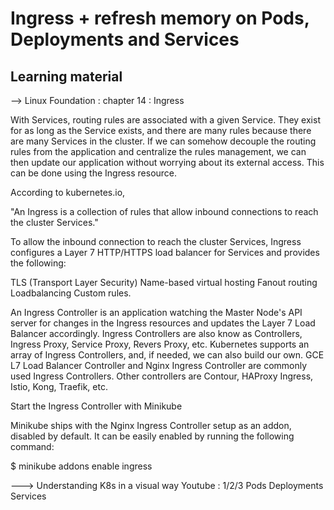 # Ingress + refresh memory on Pods, Deployments and Services
## Learning material

--> Linux Foundation : chapter 14 : Ingress

With Services, routing rules are associated with a given Service. They exist for as long as the Service exists, and there are many rules because there are many Services in the cluster. If we can somehow decouple the routing rules from the application and centralize the rules management, we can then update our application without worrying about its external access. This can be done using the Ingress resource. 

According to kubernetes.io,

"An Ingress is a collection of rules that allow inbound connections to reach the cluster Services."

To allow the inbound connection to reach the cluster Services, Ingress configures a Layer 7 HTTP/HTTPS load balancer for Services and provides the following:

TLS (Transport Layer Security)
Name-based virtual hosting 
Fanout routing
Loadbalancing
Custom rules.
 
An Ingress Controller is an application watching the Master Node's API server for changes in the Ingress resources and updates the Layer 7 Load Balancer accordingly. Ingress Controllers are also know as Controllers, Ingress Proxy, Service Proxy, Revers Proxy, etc. Kubernetes supports an array of Ingress Controllers, and, if needed, we can also build our own. GCE L7 Load Balancer Controller and Nginx Ingress Controller are commonly used Ingress Controllers. Other controllers are Contour, HAProxy Ingress, Istio, Kong, Traefik, etc.

Start the Ingress Controller with Minikube

Minikube ships with the Nginx Ingress Controller setup as an addon, disabled by default. It can be easily enabled by running the following command:

$ minikube addons enable ingress 

---> Understanding K8s in a visual way Youtube : 1/2/3
Pods
Deployments
Services
